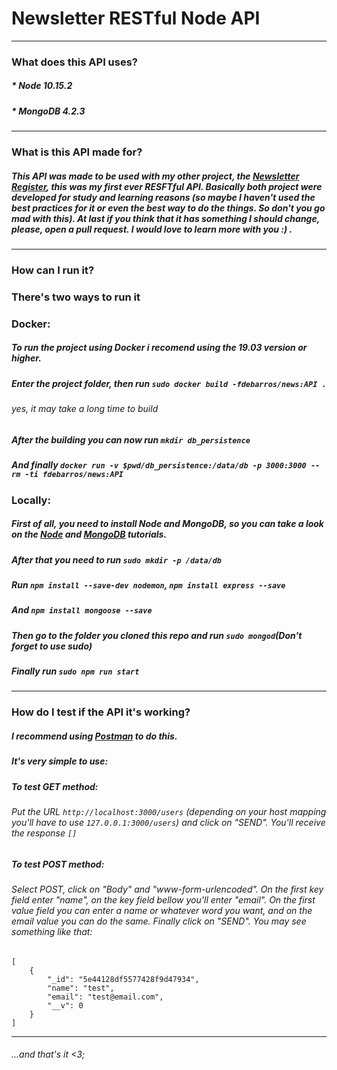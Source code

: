 # Newsletter RESTful Node API #

---

### What does this API uses? ###

##### * Node 10.15.2 
##### * MongoDB 4.2.3

---

### What is this API made for? ###

##### This API was made to be used with my other project, the [*Newsletter Register*](https://github.com/fdebarros/Newsletter-Register), this was my first ever RESFTful API. Basically both project were developed for study and learning reasons (_so maybe I haven't used the best practices for it or even the best way to do the things. So don't you go mad with this_). At last if you think that it has something I should change, please, open a pull request. I would love to learn more with you :) .


---

### How can I run it? ###

### There's two ways to run it ###

### Docker: ###

##### To run the project using Docker i recomend using the 19.03 version or higher.
##### Enter the project folder, then run `sudo docker build -fdebarros/news:API .`
###### _yes, it may take a long time to build_
##### After the building you can now run `mkdir db_persistence`
##### And finally `docker run -v $pwd/db_persistence:/data/db -p 3000:3000 --rm -ti fdebarros/news:API`

### Locally: ###

##### First of all, you need to install Node and MongoDB, so you can take a look on the [Node](https://linuxize.com/post/how-to-install-node-js-on-ubuntu-18.04/) and [MongoDB](https://docs.mongodb.com/manual/tutorial/install-mongodb-on-ubuntu/) tutorials.

##### After that you need to run `sudo mkdir -p /data/db`
##### Run `npm install --save-dev nodemon`, `npm install express --save` 
##### And `npm install mongoose --save`
##### Then go to the folder you cloned this repo and run `sudo mongod`*(Don't forget to use **sudo**)*
##### Finally run `sudo npm run start`

---

### How do I test if the API it's working? ###

##### I recommend using [Postman](https://linuxize.com/post/how-to-install-postman-on-ubuntu-18-04/) to do this.
##### It's very simple to use:

##### To test GET method:
###### Put the URL `http://localhost:3000/users` (depending on your host mapping you'll have to use `127.0.0.1:3000/users`) and click on "SEND". You'll receive the response `[]`

##### To test POST method:
###### Select POST, click on "Body" and "www-form-urlencoded". On the first key field enter "name", on the key field bellow you'll enter "email". On the first value field you can enter a name or whatever word you want, and on the email value you can do the same. Finally click on "SEND". You may see something like that: 




    [
        {
            "_id": "5e44128df5577428f9d47934",
            "name": "test",
            "email": "test@email.com",
            "__v": 0
        }
    ]


---

###### ...and that's it <3;

        
